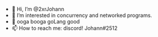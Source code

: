 - 👋 Hi, I’m @2xrJohann
- 👀 I’m interested in concurrency and networked programs.
- 🌱 ooga booga goLang good
- 📫 How to reach me: discord! Johann#2512

<!---
2xrJohann/2xrJohann is a ✨ special ✨ repository because its `README.md` (this file) appears on your GitHub profile.
You can click the Preview link to take a look at your changes.
--->
